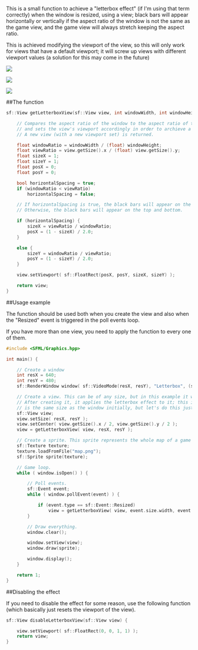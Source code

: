 This is a small function to achieve a "letterbox effect" (if I'm using that term correctly) when the window is resized, using a view; black bars will appear horizontally or vertically if the aspect ratio of the window is not the same as the game view, and the game view will always stretch keeping the aspect ratio. 

This is achieved modifying the viewport of the view, so this will only work for views that have a default viewport; it will screw up views with different viewport values (a solution for this may come in the future)

![](http://i.imgur.com/AGVNlMX.png?1)

![](http://i.imgur.com/r86WeBf.png?1)

![](http://i.imgur.com/oO7kbkz.png?1)

##The function

```cpp
sf::View getLetterboxView(sf::View view, int windowWidth, int windowHeight) {

    // Compares the aspect ratio of the window to the aspect ratio of the view,
    // and sets the view's viewport accordingly in order to archieve a letterbox effect.
    // A new view (with a new viewport set) is returned.

    float windowRatio = windowWidth / (float) windowHeight;
    float viewRatio = view.getSize().x / (float) view.getSize().y;
    float sizeX = 1;
    float sizeY = 1;
    float posX = 0;
    float posY = 0;

    bool horizontalSpacing = true;
    if (windowRatio < viewRatio)
        horizontalSpacing = false;

    // If horizontalSpacing is true, the black bars will appear on the left and right side.
    // Otherwise, the black bars will appear on the top and bottom.

    if (horizontalSpacing) {
        sizeX = viewRatio / windowRatio;
        posX = (1 - sizeX) / 2.0;
    }

    else {
        sizeY = windowRatio / viewRatio;
        posY = (1 - sizeY) / 2.0;
    }

    view.setViewport( sf::FloatRect(posX, posY, sizeX, sizeY) );

    return view;
}
```

##Usage example

The function should be used both when you create the view and also when the "Resized" event is triggered in the poll events loop.

If you have more than one view, you need to apply the function to every one of them.

```cpp
#include <SFML/Graphics.hpp>

int main() {

    // Create a window
    int resX = 640;
    int resY = 480;
    sf::RenderWindow window( sf::VideoMode(resX, resY), "Letterbox", (sf::Style::Resize + sf::Style::Close) );

    // Create a view. This can be of any size, but in this example it will be the same size as the window.
    // After creating it, it applies the letterbox effect to it; this is not neccesary if the view
    // is the same size as the window initially, but let's do this just in case.
    sf::View view;
    view.setSize( resX, resY );
    view.setCenter( view.getSize().x / 2, view.getSize().y / 2 );
    view = getLetterboxView( view, resX, resY );  

    // Create a sprite. This sprite represents the whole map of a game in this example.
    sf::Texture texture;
    texture.loadFromFile("map.png");
    sf::Sprite sprite(texture);

    // Game loop.
    while ( window.isOpen() ) {

        // Poll events.
        sf::Event event;
        while ( window.pollEvent(event) ) {

            if (event.type == sf::Event::Resized)
                view = getLetterboxView( view, event.size.width, event.size.height );
        }

        // Draw everything.
        window.clear();

        window.setView(view); 
        window.draw(sprite);

        window.display();
    }

    return 1;
}
```

##Disabling the effect

If you need to disable the effect for some reason, use the following function (which basically just resets the viewport of the view).

```cpp
sf::View disableLetterboxView(sf::View view) {

    view.setViewport( sf::FloatRect(0, 0, 1, 1) );
    return view;
}
```